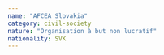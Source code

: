 ```yaml
---
name: "AFCEA Slovakia"
category: civil-society
nature: "Organisation à but non lucratif"
nationality: SVK
---
```

